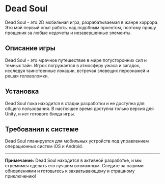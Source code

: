 # Dead Soul


Dead Soul - это 2D мобильная игра, разрабатываемая в жанре хоррора. Это мой первый опыт работы над подобным проектом, поэтому прошу прощения за любые недочеты и незавершенные элементы.

## Описание игры

Dead Soul - это мрачное путешествие в мире потусторонних сил и темных тайн. Игрок погружается в атмосферу ужаса и загадок, исследуя таинственные локации, встречая зловещих персонажей и решая головоломки.

## Установка

Dead Soul пока находится в стадии разработки и не доступна для общего пользования. В настоящее время доступна только версия для Unity, и нет готового билда игры.

## Требования к системе

Dead Soul планируется для мобильных устройств под управлением операционных систем iOS и Android.

---

**Примечание:** Dead Soul находится в активной разработке, и мы стремимся сделать его лучшим возможным. Следите за нашими обновлениями и готовьтесь к захватывающему и страшному приключению!